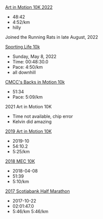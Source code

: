 [Art in Motion 10K 2022](https://runsignup.com/Race/Results/120307/IndividualResult/dYcg?resultSetId=346464#U65000637)
- 48:42
- 4:52/km
- hilly

Joined the Running Rats in late August, 2022

[Sporting Life 10k](https://www.sportstats.ca/display-results.xhtml?raceid=114390&status=results&bib=9289)
* Sunday, May 8, 2022
* Time: 00:48:30.0
* Pace: 4:50/km
* all downhill

[CMCC's Backs in Motion 10k](https://results.raceroster.com/v2/en-US/results/664gj2zk4vkvmccr/results?subEvent=127810&page=1&search=fullchee)
- 51:34
- Pace: 5:09/km

2021 Art in Motion 10K
- Time not available, chip error
- Kelvin did amazing

[2019 Art in Motion 10K](https://www.speedrivertiming.ca/res/art19.htm)
- 2019-10
- 54:10.2
- 5:25/km



[2018 MEC 10K](https://runsignup.com/Race/Results/20053/IndividualResult/QNQL?resultSetId=110980#U26428272)
- 2018-04-08
- 51:39
- 5:10/km

[2017 Scotiabank Half Marathon](https://www.sportstats.ca/display-results.xhtml?raceid=43502&status=results&firstname=Fullchee)
- 2017-10-22
- 02:01:47.0
-  5:46/km
5:46/km

